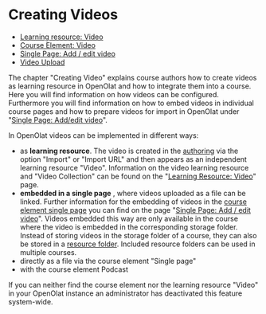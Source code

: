 # Creating Videos

  * [Learning resource: Video](Learning_resource_Video.md)
  * [Course Element: Video](Course+Element%EF%B9%95+Video.html)
  * [Single Page: Add / edit video](../../pages/viewpage.action%EF%B9%96pageId=108600564.html)
  * [Video Upload](Video+Upload.html)

  

The chapter "Creating Video" explains course authors how to create videos as
learning resource in OpenOlat and how to integrate them into a course. Here
you will find information on how videos can be configured. Furthermore you
will find information on how to embed videos in individual course pages and
how to prepare videos for import in OpenOlat under "[Single Page: Add/edit
video](../../pages/viewpage.action%EF%B9%96pageId=108600564.html)".

In OpenOlat videos can be implemented in different ways:

  * as  **learning resource**. The video is created in the [authoring](Various+Types+of+Learning+Resources.html) via the option "Import" or "Import URL" and then appears as an independent learning resource "Video". Information on the video learning resource and "Video Collection" can be found on the "[Learning Resource: Video](Learning+resource%EF%B9%95+Video.html)" page.
  *  **embedded in a single page** , where videos uploaded as a file can be linked. Further information for the embedding of videos in the [course element single page](Course+Element%EF%B9%95+Single+Page.html) you can find on the page "[Single Page: Add / edit video](../../pages/viewpage.action%EF%B9%96pageId=15204417.html)". Videos embedded this way are only available in the course where the video is embedded in the corresponding storage folder. Instead of storing videos in the storage folder of a course, they can also be stored in a [resource folder](Course+Settings.html#CourseSettings-_detail_ressourcen).  Included resource folders can be used in multiple courses.
  * directly as a file via the course element "Single page"
  * with the course element Podcast

If you can neither find the course element nor the learning resource "Video"
in your OpenOlat instance an administrator has deactivated this feature
system-wide.

